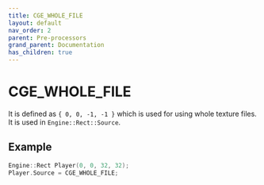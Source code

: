 ```yaml
---
title: CGE_WHOLE_FILE
layout: default
nav_order: 2
parent: Pre-processors
grand_parent: Documentation
has_children: true
---
```


# CGE_WHOLE_FILE
It is defined as `{ 0, 0, -1, -1 }` which is used for using whole texture files. It is used in `Engine::Rect::Source`.

## Example
```cxx
Engine::Rect Player(0, 0, 32, 32);
Player.Source = CGE_WHOLE_FILE;
```